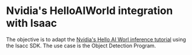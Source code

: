 # Nvidia's HelloAIWorld integration with Isaac

The objective is to adapt the [Nvidia's Hello AI Worl inference tutorial](https://github.com/dusty-nv/jetson-inference) using the Isacc SDK.
The use case is the Object Detection Program.

